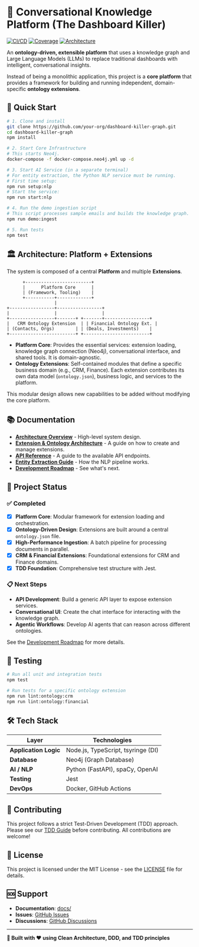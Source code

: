 # 🧠 Conversational Knowledge Platform (The Dashboard Killer)

[![CI/CD](https://github.com/your-org/dashboard-killer-graph/workflows/test/badge.svg)](https://github.com/your-org/dashboard-killer-graph/actions)
[![Coverage](https://img.shields.io/badge/coverage-85%25-green.svg)](./docs/testing/coverage-report.md)
[![Architecture](https://img.shields.io/badge/architecture-modular-brightgreen.svg)](./docs/architecture/overview.md)

An **ontology-driven, extensible platform** that uses a knowledge graph and Large Language Models (LLMs) to replace traditional dashboards with intelligent, conversational insights.

Instead of being a monolithic application, this project is a **core platform** that provides a framework for building and running independent, domain-specific **ontology extensions**.

## 🚀 Quick Start

```bash
# 1. Clone and install
git clone https://github.com/your-org/dashboard-killer-graph.git
cd dashboard-killer-graph
npm install

# 2. Start Core Infrastructure
# This starts Neo4j.
docker-compose -f docker-compose.neo4j.yml up -d

# 3. Start AI Service (in a separate terminal)
# For entity extraction, the Python NLP service must be running.
# First time setup:
npm run setup:nlp
# Start the service:
npm run start:nlp

# 4. Run the demo ingestion script
# This script processes sample emails and builds the knowledge graph.
npm run demo:ingest

# 5. Run tests
npm test
```

## 🏛️ Architecture: Platform + Extensions

The system is composed of a central **Platform** and multiple **Extensions**.

```
      +-------------------------+
      |      Platform Core      |
      | (Framework, Tooling)    |
      +-----------+-------------+
                  |
+-----------------+-----------------+
|                 |                 |
+-----------------+-------+ +-------+-----------------+
|   CRM Ontology Extension  | | Financial Ontology Ext. |
| (Contacts, Orgs)        | | (Deals, Investments)    |
+-------------------------+ +-------------------------+
```

-   **Platform Core**: Provides the essential services: extension loading, knowledge graph connection (Neo4j), conversational interface, and shared tools. It is domain-agnostic.
-   **Ontology Extensions**: Self-contained modules that define a specific business domain (e.g., CRM, Finance). Each extension contributes its own data model (`ontology.json`), business logic, and services to the platform.

This modular design allows new capabilities to be added without modifying the core platform.

## 📚 Documentation

-   [**Architecture Overview**](./docs/architecture/overview.md) - High-level system design.
-   [**Extension & Ontology Architecture**](./docs/architecture/ontologies.md) - A guide on how to create and manage extensions.
-   [**API Reference**](./docs/development/api-reference.md) - A guide to the available API endpoints.
-   [**Entity Extraction Guide**](./docs/architecture/entity-extraction-guide.md) - How the NLP pipeline works.
-   [**Development Roadmap**](./docs/development/roadmap.md) - See what's next.

## 🎯 Project Status

### ✅ Completed
-   [x] **Platform Core**: Modular framework for extension loading and orchestration.
-   [x] **Ontology-Driven Design**: Extensions are built around a central `ontology.json` file.
-   [x] **High-Performance Ingestion**: A batch pipeline for processing documents in parallel.
-   [x] **CRM & Financial Extensions**: Foundational extensions for CRM and Finance domains.
-   [x] **TDD Foundation**: Comprehensive test structure with Jest.

### 📋 Next Steps
-   **API Development**: Build a generic API layer to expose extension services.
-   **Conversational UI**: Create the chat interface for interacting with the knowledge graph.
-   **Agentic Workflows**: Develop AI agents that can reason across different ontologies.

See the [Development Roadmap](./docs/development/roadmap.md) for more details.

## 🧪 Testing

```bash
# Run all unit and integration tests
npm test

# Run tests for a specific ontology extension
npm run lint:ontology:crm
npm run lint:ontology:financial
```

## 🛠️ Tech Stack

| Layer                | Technologies                               |
| -------------------- | ------------------------------------------ |
| **Application Logic**| Node.js, TypeScript, tsyringe (DI)         |
| **Database**         | Neo4j (Graph Database)                     |
| **AI / NLP**         | Python (FastAPI), spaCy, OpenAI            |
| **Testing**          | Jest                                       |
| **DevOps**           | Docker, GitHub Actions                     |

## 🤝 Contributing

This project follows a strict Test-Driven Development (TDD) approach. Please see our [TDD Guide](./docs/development/tdd-approach.md) before contributing. All contributions are welcome!

## 📄 License

This project is licensed under the MIT License - see the [LICENSE](LICENSE) file for details.

## 🆘 Support

- **Documentation**: [docs/](docs/)
- **Issues**: [GitHub Issues](https://github.com/your-org/dashboard-killer-graph/issues)
- **Discussions**: [GitHub Discussions](https://github.com/your-org/dashboard-killer-graph/discussions)

---

**🎯 Built with ❤️ using Clean Architecture, DDD, and TDD principles** 